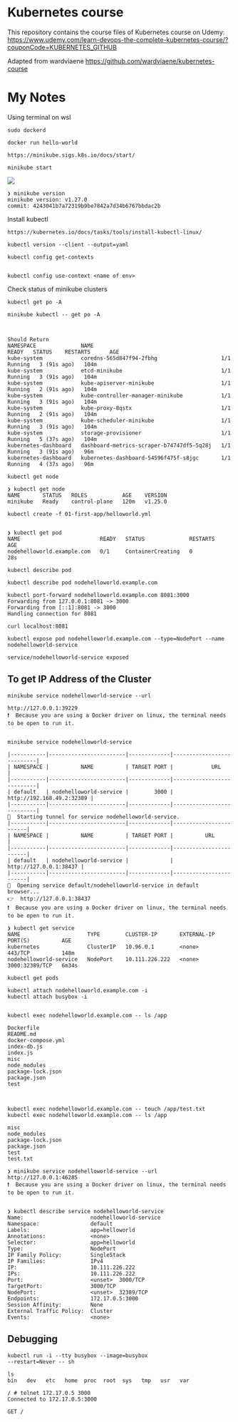 # Kubernetes course
This repository contains the course files of Kubernetes course on Udemy: https://www.udemy.com/learn-devops-the-complete-kubernetes-course/?couponCode=KUBERNETES_GITHUB

Adapted from wardviaene
https://github.com/wardviaene/kubernetes-course

# My Notes
Using terminal on wsl
```
sudo dockerd

docker run hello-world
```
```https://minikube.sigs.k8s.io/docs/start/```

```
minikube start
```

![](https://i.imgur.com/RJ4F17x.png)
```
❯ minikube version
minikube version: v1.27.0
commit: 4243041b7a72319b9be7842a7d34b6767bbdac2b

```
Install kubectl
```
https://kubernetes.io/docs/tasks/tools/install-kubectl-linux/

kubectl version --client --output=yaml  
```

```
kubectl config get-contexts


kubectl config use-context <name of env>
```


Check status of minikube clusters
```
kubectl get po -A

minikube kubectl -- get po -A



Should Return
NAMESPACE              NAME                                        READY   STATUS    RESTARTS      AGE
kube-system            coredns-565d847f94-2fbhg                    1/1     Running   3 (91s ago)   104m
kube-system            etcd-minikube                               1/1     Running   3 (91s ago)   104m
kube-system            kube-apiserver-minikube                     1/1     Running   2 (91s ago)   104m
kube-system            kube-controller-manager-minikube            1/1     Running   3 (91s ago)   104m
kube-system            kube-proxy-8qstx                            1/1     Running   2 (91s ago)   104m
kube-system            kube-scheduler-minikube                     1/1     Running   3 (91s ago)   104m
kube-system            storage-provisioner                         1/1     Running   5 (37s ago)   104m
kubernetes-dashboard   dashboard-metrics-scraper-b74747df5-5q28j   1/1     Running   3 (91s ago)   96m
kubernetes-dashboard   kubernetes-dashboard-54596f475f-s8jgc       1/1     Running   4 (37s ago)   96m
```



```
kubectl get node

❯ kubectl get node
NAME       STATUS   ROLES           AGE    VERSION
minikube   Ready    control-plane   120m   v1.25.0
```


```
kubectl create -f 01-first-app/helloworld.yml


❯ kubectl get pod  
NAME                         READY   STATUS              RESTARTS   AGE
nodehelloworld.example.com   0/1     ContainerCreating   0          28s

```

```
kubectl describe pod

kubectl describe pod nodehelloworld.example.com

```


```
kubectl port-forward nodehelloworld.example.com 8081:3000
Forwarding from 127.0.0.1:8081 -> 3000
Forwarding from [::1]:8081 -> 3000
Handling connection for 8081

curl localhost:8081
```

```
kubectl expose pod nodehelloworld.example.com --type=NodePort --name nodehelloworld-service

service/nodehelloworld-service exposed
```


## To get IP Address of the Cluster
```
minikube service nodehelloworld-service --url

http://127.0.0.1:39229
❗  Because you are using a Docker driver on linux, the terminal needs to be open to run it.


minikube service nodehelloworld-service

|-----------|------------------------|-------------|---------------------------|
| NAMESPACE |          NAME          | TARGET PORT |            URL            |
|-----------|------------------------|-------------|---------------------------|
| default   | nodehelloworld-service |        3000 | http://192.168.49.2:32389 |
|-----------|------------------------|-------------|---------------------------|
🏃  Starting tunnel for service nodehelloworld-service.
|-----------|------------------------|-------------|------------------------|
| NAMESPACE |          NAME          | TARGET PORT |          URL           |
|-----------|------------------------|-------------|------------------------|
| default   | nodehelloworld-service |             | http://127.0.0.1:38437 |
|-----------|------------------------|-------------|------------------------|
🎉  Opening service default/nodehelloworld-service in default browser...
👉  http://127.0.0.1:38437
❗  Because you are using a Docker driver on linux, the terminal needs to be open to run it.

```


```
❯ kubectl get service
NAME                     TYPE        CLUSTER-IP       EXTERNAL-IP   PORT(S)          AGE
kubernetes               ClusterIP   10.96.0.1        <none>        443/TCP          148m
nodehelloworld-service   NodePort    10.111.226.222   <none>        3000:32389/TCP   6m34s
```


```
kubectl get pods

kubectl attach nodehelloworld.example.com -i
kubectl attach busybox -i


kubectl exec nodehelloworld.example.com -- ls /app

Dockerfile
README.md
docker-compose.yml
index-db.js
index.js
misc
node_modules
package-lock.json
package.json
test



kubectl exec nodehelloworld.example.com -- touch /app/test.txt
kubectl exec nodehelloworld.example.com -- ls /app

misc
node_modules
package-lock.json
package.json
test
test.txt
```



```
❯ minikube service nodehelloworld-service --url
http://127.0.0.1:46285
❗  Because you are using a Docker driver on linux, the terminal needs to be open to run it.


❯ kubectl describe service nodehelloworld-service
Name:                     nodehelloworld-service
Namespace:                default
Labels:                   app=helloworld
Annotations:              <none>
Selector:                 app=helloworld
Type:                     NodePort
IP Family Policy:         SingleStack
IP Families:              IPv4
IP:                       10.111.226.222
IPs:                      10.111.226.222
Port:                     <unset>  3000/TCP
TargetPort:               3000/TCP
NodePort:                 <unset>  32389/TCP
Endpoints:                172.17.0.5:3000
Session Affinity:         None
External Traffic Policy:  Cluster
Events:                   <none>

```

## Debugging
```
kubectl run -i --tty busybox --image=busybox
--restart=Never -- sh

ls
bin   dev   etc   home  proc  root  sys   tmp   usr   var

/ # telnet 172.17.0.5 3000
Connected to 172.17.0.5:3000

GET /
```